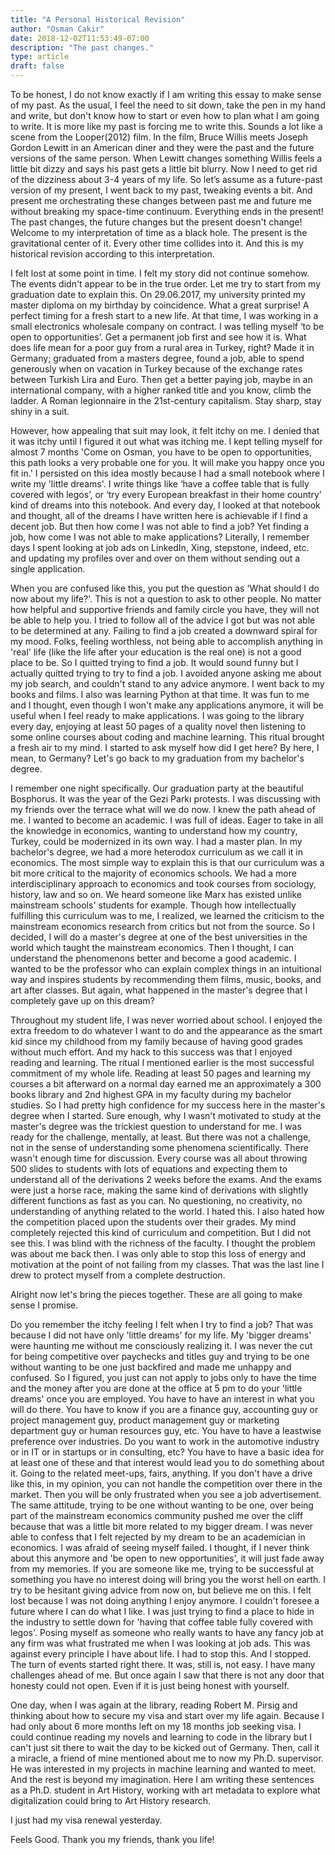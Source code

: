 ```yaml
---
title: "A Personal Historical Revision"
author: "Osman Cakir"
date: 2018-12-02T11:53:49-07:00
description: "The past changes."
type: article
draft: false
---
```


To be honest, I do not know exactly if I am writing this essay to make sense of my past. As the usual, I feel the need to sit down, take the pen in my hand and write, but don't know how to start or even how to plan what I am going to write. It is more like my past is forcing me to write this. Sounds a lot like a scene from the Looper(2012) film. In the film, Bruce Willis meets Joseph Gordon Lewitt in an American diner and they were the past and the future versions of the same person. When Lewitt changes something Willis feels a little bit dizzy and says his past gets a little bit blurry. Now I need to get rid of the dizziness about 3-4 years of my life. So let’s assume as a future-past version of my present, I went back to my past, tweaking events a bit. And present me orchestrating these changes between past me and future me without breaking my space-time continuum. Everything ends in the present! The past changes, the future changes but the present doesn't change! Welcome to my interpretation of time as a black hole. The present is the gravitational center of it. Every other time collides into it. And this is my historical revision according to this interpretation.

I felt lost at some point in time. I felt my story did not continue somehow. The events didn't appear to be in the true order. Let me try to start from my graduation date to explain this. On 29.06.2017, my university printed my master diploma on my birthday by coincidence. What a great surprise! A perfect timing for a fresh start to a new life. At that time, I was working in a small electronics wholesale company on contract. I was telling myself ‘to be open to opportunities’. Get a permanent job first and see how it is. What does life mean for a poor guy from a rural area in Turkey, right? Made it in Germany; graduated from a masters degree, found a job, able to spend generously when on vacation in Turkey because of the exchange rates between Turkish Lira and Euro. Then get a better paying job, maybe in an international company, with a higher ranked title and you know, climb the ladder. A Roman legionnaire in the 21st-century capitalism. Stay sharp, stay shiny in a suit. 

However, how appealing that suit may look, it felt itchy on me. I denied that it was itchy until I figured it out what was itching me. I kept telling myself for almost 7 months 'Come on Osman, you have to be open to opportunities, this path looks a very probable one for you. It will make you happy once you fit in.' I persisted on this idea mostly because I had a small notebook where I write my 'little dreams'. I write things like ‘have a coffee table that is fully covered with legos’, or ‘try every European breakfast in their home country’ kind of dreams into this notebook. And every day, I looked at that notebook and thought, all of the dreams I have written here is achievable if I find a decent job. But then how come I was not able to find a job? Yet finding a job, how come I was not able to make applications? Literally, I remember days I spent looking at job ads on LinkedIn, Xing, stepstone, indeed, etc. and updating my profiles over and over on them without sending out a single application.

When you are confused like this, you put the question as 'What should I do now about my life?'. This is not a question to ask to other people. No matter how helpful and supportive friends and family circle you have, they will not be able to help you. I tried to follow all of the advice I got but was not able to be determined at any. Failing to find a job created a downward spiral for my mood. Folks, feeling worthless, not being able to accomplish anything in 'real' life (like the life after your education is the real one) is not a good place to be. So I quitted trying to find a job. It would sound funny but I actually quitted trying to try to find a job. I avoided anyone asking me about my job search, and couldn't stand to any advice anymore. I went back to my books and films. I also was learning Python at that time. It was fun to me and I thought, even though I won't make any applications anymore, it will be useful when I feel ready to make applications. I was going to the library every day, enjoying at least 50 pages of a quality novel then listening to some online courses about coding and machine learning. This ritual brought a fresh air to my mind. I started to ask myself how did I get here? By here, I mean, to Germany? Let's go back to my graduation from my bachelor's degree. 

I remember one night specifically. Our graduation party at the beautiful Bosphorus. It was the year of the Gezi Parkı protests. I was discussing with my friends over the terrace what will we do now. I knew the path ahead of me. I wanted to become an academic. I was full of ideas. Eager to take in all the knowledge in economics, wanting to understand how my country, Turkey, could be modernized in its own way. I had a master plan. In my bachelor's degree, we had a more heterodox curriculum as we call it in economics. The most simple way to explain this is that our curriculum was a bit more critical to the majority of economics schools. We had a more interdisciplinary approach to economics and took courses from sociology, history, law and so on. We heard someone like Marx has existed unlike mainstream schools' students for example. Though how intellectually fulfilling this curriculum was to me, I realized, we learned the criticism to the mainstream economics research from critics but not from the source. So I decided, I will do a master's degree at one of the best universities in the world which taught the mainstream economics. Then I thought, I can understand the phenomenons better and become a good academic. I wanted to be the professor who can explain complex things in an intuitional way and inspires students by recommending them films, music, books, and art after classes. But again, what happened in the master's degree that I completely gave up on this dream? 

Throughout my student life, I was never worried about school. I enjoyed the extra freedom to do whatever I want to do and the appearance as the smart kid since my childhood from my family because of having good grades without much effort. And my hack to this success was that I enjoyed reading and learning. The ritual I mentioned earlier is the most successful commitment of my whole life. Reading at least 50 pages and learning my courses a bit afterward on a normal day earned me an approximately a 300 books library and 2nd highest GPA in my faculty during my bachelor studies. So I had pretty high confidence for my success here in the master's degree when I started. Sure enough, why I wasn't motivated to study at the master's degree was the trickiest question to understand for me. I was ready for the challenge, mentally, at least. But there was not a challenge, not in the sense of understanding some phenomena scientifically. There wasn't enough time for discussion. Every course was all about throwing 500 slides to students with lots of equations and expecting them to understand all of the derivations 2 weeks before the exams. And the exams were just a horse race, making the same kind of derivations with slightly different functions as fast as you can. No questioning, no creativity, no understanding of anything related to the world. I hated this. I also hated how the competition placed upon the students over their grades. My mind completely rejected this kind of curriculum and competition. But I did not see this. I was blind with the richness of the faculty. I thought the problem was about me back then. I was only able to stop this loss of energy and motivation at the point of not failing from my classes. That was the last line I drew to protect myself from a complete destruction. 

Alright now let's bring the pieces together. These are all going to make sense I promise. 

Do you remember the itchy feeling I felt when I try to find a job? That was because I did not have only 'little dreams' for my life. My 'bigger dreams' were haunting me without me consciously realizing it. I was never the cut for being competitive over paychecks and titles guy and trying to be one without wanting to be one just backfired and made me unhappy and confused. So I figured, you just can not apply to jobs only to have the time and the money after you are done at the office at 5 pm to do your 'little dreams' once you are employed. You have to have an interest in what you will do there. You have to know if you are a finance guy, accounting guy or project management guy, product management guy or marketing department guy or human resources guy, etc. You have to have a leastwise preference over industries. Do you want to work in the automotive industry or in IT or in startups or in consulting, etc? You have to have a basic idea for at least one of these and that interest would lead you to do something about it. Going to the related meet-ups, fairs, anything. If you don't have a drive like this, in my opinion, you can not handle the competition over there in the market. Then you will be only frustrated when you see a job advertisement. The same attitude, trying to be one without wanting to be one, over being part of the mainstream economics community pushed me over the cliff because that was a little bit more related to my bigger dream. I was never able to confess that I felt rejected by my dream to be an academician in economics. I was afraid of seeing myself failed. I thought, if I never think about this anymore and 'be open to new opportunities', it will just fade away from my memories. If you are someone like me, trying to be successful at something you have no interest doing will bring you the worst hell on earth. I try to be hesitant giving advice from now on, but believe me on this. I felt lost because I was not doing anything I enjoy anymore. I couldn't foresee a future where I can do what I like. I was just trying to find a place to hide in the industry to settle down for 'having that coffee table fully covered with legos'. Posing myself as someone who really wants to have any fancy job at any firm was what frustrated me when I was looking at job ads. This was against every principle I have about life. I had to stop this. And I stopped. The turn of events started right there. It was, still is, not easy. I have many challenges ahead of me. But once again I saw that there is not any door that honesty could not open. Even if it is just being honest with yourself.

One day, when I was again at the library, reading Robert M. Pirsig and thinking about how to secure my visa and start over my life again. Because I had only about 6 more months left on my 18 months job seeking visa. I could continue reading my novels and learning to code in the library but I can't just sit there to wait the day to be kicked out of Germany. Then, call it a miracle, a friend of mine mentioned about me to now my Ph.D. supervisor. He was interested in my projects in machine learning and wanted to meet. And the rest is beyond my imagination. Here I am writing these sentences as a Ph.D. student in Art History, working with art metadata to explore what digitalization could bring to Art History research. 

I just had my visa renewal yesterday.

Feels Good. Thank you my friends, thank you life!

